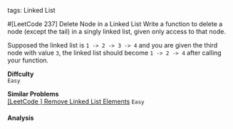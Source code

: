 tags: Linked List

#[LeetCode 237] Delete Node in a Linked List
Write a function to delete a node (except the tail) in a singly linked list, given only access to that node.

Supposed the linked list is `1 -> 2 -> 3 -> 4` and you are given the third node with value `3`, 
the linked list should become `1 -> 2 -> 4` after calling your function.

**Diffculty**  
`Easy`

**Similar Problems**  
[[LeetCode ] Remove Linked List Elements]() `Easy`

#### Analysis


